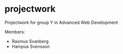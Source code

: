 # projectwork
Projectwork for group Y in Advanced Web Development

Members:
 * Rasmus Svanberg
 * Hampus Svensson
